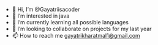 - 👋 Hi, I’m @Gayatriisacoder
- 👀 I’m interested in java
- 🌱 I’m currently learning all possible languages
- 💞️ I’m looking to collaborate on projects for my last year 
- 📫 How to reach me gayatrikharatmal1@gmail.com

<!---
Gayatriisacoder/Gayatriisacoder is a ✨ special ✨ repository because its `README.md` (this file) appears on your GitHub profile.
You can click the Preview link to take a look at your changes.
--->
